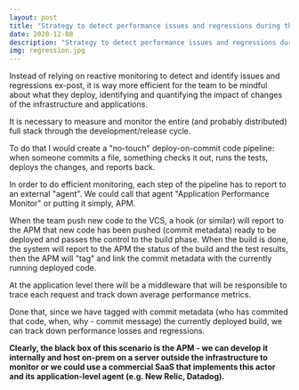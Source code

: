 ```yaml
---
layout: post
title: "Strategy to detect performance issues and regressions during the development/release cycle of a software component"
date: 2020-12-08
description: "Strategy to detect performance issues and regressions during the development/release cycle of a software component"
img: regression.jpg
---
```

Instead of relying on reactive monitoring to detect and identify issues and regressions ex-post, it is way more efficient for the team to be mindful about what they deploy, identifying and quantifying the impact of changes of the infrastructure and applications.

It is necessary to measure and monitor the entire (and probably distributed) full stack through the development/release cycle.

To do that I would create a "no-touch" deploy-on-commit code pipeline: when someone commits a file, something checks it out, runs the tests, deploys the changes, and reports back.

In order to do efficient monitoring, each step of the pipeline has to report to an external "agent". We could call that agent "Application Performance Monitor" or putting it simply, APM.

When the team push new code to the VCS, a hook (or similar) will report to the APM that new code has been pushed (commit metadata) ready to be deployed and passes the control to the build phase. When the build is done, the system will report to the APM the status of the build and the test results, then the APM will "tag" and link the commit metadata with the currently running deployed code.

At the application level there will be a middleware that will be responsible to trace each request and track down average performance metrics.

Done that, since we have tagged with commit metadata (who has commited that code, when, why - commit message) the currently deployed build, we can track down performance losses and regressions.

**Clearly, the black box of this scenario is the APM - we can develop it internally and host on-prem on a server outside the infrastructure to monitor or we could use a commercial SaaS that implements this actor and its application-level agent (e.g. New Relic, Datadog).**